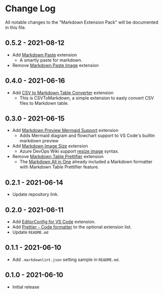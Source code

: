 # Change Log

All notable changes to the "Markdown Extension Pack" will be documented in this file.

## 0.5.2 - 2021-08-12

- Add [Markdown Paste](https://marketplace.visualstudio.com/items?itemName=telesoho.vscode-markdown-paste-image) extension
  - A smartly paste for markdown.
- Remove [Markdown Paste Image](https://marketplace.visualstudio.com/items?itemName=onesdev.vscode-paste-image-plus) extension

## 0.4.0 - 2021-06-16

- Add [CSV to Markdown Table Converter](https://marketplace.visualstudio.com/items?itemName=Marchiore.csvtomarkdown) extension
  - This is CSVToMarkdown, a simple extension to easly convert CSV files to Markdown table.

## 0.3.0 - 2021-06-15

- Add [Markdown Preview Mermaid Support](https://marketplace.visualstudio.com/items?itemName=bierner.markdown-mermaid) extension
  - Adds Mermaid diagram and flowchart support to VS Code's builtin markdown preview
- Add [Markdown Image Size](https://marketplace.visualstudio.com/items?itemName=bierner.markdown-image-size) extension
  - Azure DevOps Wiki support [resize image](https://docs.microsoft.com/en-us/azure/devops/project/wiki/markdown-guidance?view=azure-devops&WT.mc_id=DT-MVP-4015686#images) syntax.
- Remove [Markdown Table Prettifier](https://marketplace.visualstudio.com/items?itemName=darkriszty.markdown-table-prettify) extension
  - The [Markdown All in One](https://marketplace.visualstudio.com/items?itemName=yzhang.markdown-all-in-one) already included a Markdown formatter with Markdown Table Prettifier feature.

## 0.2.1 - 2021-06-14

- Update repository link.

## 0.2.0 - 2021-06-11

- Add [EditorConfig for VS Code](https://marketplace.visualstudio.com/items?itemName=EditorConfig.EditorConfig) extension.
- Add [Prettier - Code formatter](https://marketplace.visualstudio.com/items?itemName=esbenp.prettier-vscode) to the optional extension list.
- Update `README.md`

## 0.1.1 - 2021-06-10

- Add `.markdownlint.json` setting sample in `README.md`.

## 0.1.0 - 2021-06-10

- Initial release
